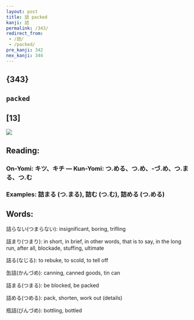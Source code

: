 ```yaml
---
layout: post
title: 詰 packed
kanji: 詰
permalink: /343/
redirect_from:
 - /詰/
 - /packed/
pre_kanji: 342
nex_kanji: 344
---
```


## {343}

## `packed`

## [13]

<div class="stroke"><img src="E8A9B0.png" /></div>

## Reading:

### On-Yomi: キツ、キチ &mdash; Kun-Yomi: つ.める、つ.め、-づ.め、つ.まる、つ.む

### Examples: 詰まる (つ.まる), 詰む (つ.む), 詰める (つ.める)

## Words:

詰らない(つまらない): insignificant, boring, trifling

詰まり(つまり): in short, in brief, in other words, that is to say, in the long run, after all, blockade, stuffing, ultimate

詰る(なじる): to rebuke, to scold, to tell off

缶詰(かんづめ): canning, canned goods, tin can

詰まる(つまる): be blocked, be packed

詰める(つめる): pack, shorten, work out (details)

瓶詰(びんづめ): bottling, bottled
